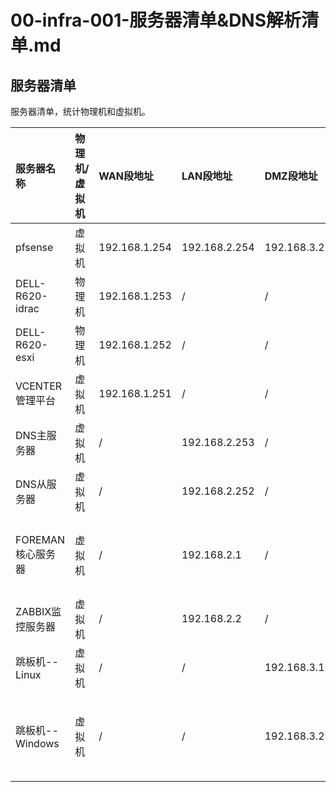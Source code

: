# 00-infra-001-服务器清单&DNS解析清单.md

## 服务器清单
 服务器清单，统计物理机和虚拟机。

 | 服务器名称           | 物理机/虚拟机 | WAN段地址         | LAN段地址        | DMZ段地址       | BJ_LAN段地址    | SH_LAN段地址    | GD_LAN段地址    | HK_LAN段地址           | 备注                             |
 |:----------------|:--------|:----------------|:--------------|:--------------|:--------------|:--------------|:--------------|:---------------------|:-------------------------------|
 | pfsense         | 虚拟机     | 192.168.1.254  | 192.168.2.254 | 192.168.3.254 | 192.168.4.254 | 192.168.5.254 | 192.168.6.254 | 192.168.7.254       | pfsense路由器。                    |
 | DELL-R620-idrac | 物理机     | 192.168.1.253  | /             | /            | /            | /            | /            | /                   | 物理机iDRAC管理地址。                  |
 | DELL-R620-esxi  | 物理机     | 192.168.1.252  | /             | /            | /            | /            | /            | /                   | 物理机安装esxi6.5。                  |
 | VCENTER管理平台     | 虚拟机     | 192.168.1.251  | /             | /            | /            | /            | /            | /                   |                                |
 | DNS主服务器         | 虚拟机     | /              | 192.168.2.253 | /            | /            | /            | /            | /                   |          |
 | DNS从服务器         | 虚拟机     | /              | 192.168.2.252 | /            | /            | /            | /            | /                   |          |
 | FOREMAN核心服务器    | 虚拟机     | /              | 192.168.2.1   | /            | /            | /            | /            | /                   | 核心服务器，管理yum源，自动化部署工作。 |
 | ZABBIX监控服务器     | 虚拟机     | /              | 192.168.2.2   | /            | /            | /            | /            | /                   |  |
 | 跳板机--Linux      | 虚拟机     | /              | /             | 192.168.3.1  | /            | /            | /            | /                   |                                | 
 | 跳板机--Windows    | 虚拟机     | /              | /             | 192.168.3.2  | /            | /            | /            | /                   | windows主机，访问其他网段的http/https服务。 |